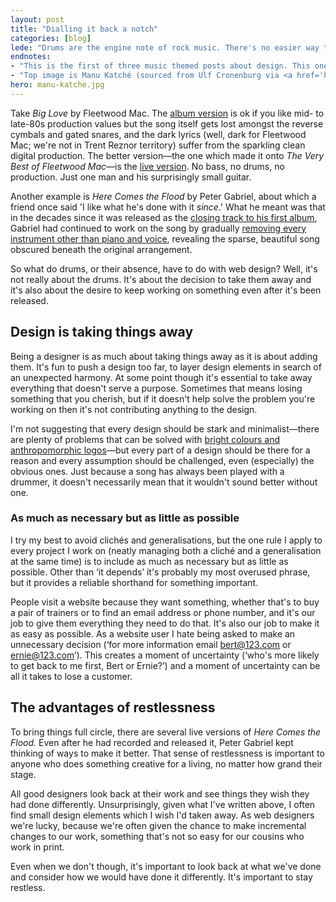 ```yaml
---
layout: post
title: "Dialling it back a notch"
categories: [blog]
lede: "Drums are the engine note of rock music. There's no easier way to accelerate the pace of a song than to build a crescendo of kick drum, floor tom and snare. But sometimes when the drums are taken away you can find yourself listening to a much better song."
endnotes: 
- "This is the first of three music themed posts about design. This one is about taking things away; the second and third will be about restraint and constraint."
- "Top image is Manu Katché (sourced from Ulf Cronenburg via <a href='http://commons.wikimedia.org/wiki/File:Manu_Katch%C3%A9_2010.jpg'>Wikimedia Commons</a>)"
hero: manu-katche.jpg
---
```


Take *Big Love* by Fleetwood Mac. The [album version](http://rd.io/x/QX_ZvSJe37U/) is ok if you like mid- to late-80s production values but the song itself gets lost amongst the reverse cymbals and gated snares, and the dark lyrics (well, dark for Fleetwood Mac; we're not in Trent Reznor territory) suffer from the sparkling clean digital production. The better version&#8212;the one which made it onto *The Very Best of Fleetwood Mac*&#8212;is the [live version](http://rd.io/x/QX_ZvTdeys4B/). No bass, no drums, no production. Just one man and his surprisingly small guitar.

Another example is *Here Comes the Flood* by Peter Gabriel, about which a friend once said 'I like what he's done with it *since*.' What he meant was that in the decades since it was released as the [closing track to his first album](http://rd.io/x/QX_ZvTeLowY/), Gabriel had continued to work on the song by gradually [removing every instrument other than piano and voice](http://youtu.be/Ww9JS8dJ9fY), revealing the sparse, beautiful song obscured beneath the original arrangement.

So what do drums, or their absence, have to do with web design? Well, it's not really about the drums. It's about the decision to take them away and it's also about the desire to keep working on something even after it's been released.

## Design is taking things away

Being a designer is as much about taking things away as it is about adding them. It's fun to push a design too far, to layer design elements in search of an unexpected harmony. At some point though it's essential to take away everything that doesn't serve a purpose. Sometimes that means losing something that you cherish, but if it doesn't help solve the problem you're working on then it's not contributing anything to the design.

I'm not suggesting that every design should be stark and minimalist&#8212;there are plenty of problems that can be solved with [bright colours and anthropomorphic logos](http://mailchimp.com/)&#8212;but every part of a design should be there for a reason and every assumption should be challenged, even (especially) the obvious ones. Just because a song has always been played with a drummer, it doesn't necessarily mean that it wouldn't sound better without one.

### As much as necessary but as little as possible

I try my best to avoid clich&eacute;s and generalisations, but the one rule I apply to every project I work on (neatly managing both a clich&eacute; and a generalisation at the same time) is to include as much as necessary but as little as possible. Other than &lsquo;it depends&rsquo; it's probably my most overused phrase, but it provides a reliable shorthand for something important.

People visit a website because they want something, whether that's to buy a pair of trainers or to find an email address or phone number, and it's our job to give them everything they need to do that. It's also our job to make it as easy as possible. As a website user I hate being asked to make an unnecessary decision (&lsquo;for more information email bert@123.com or ernie@123.com&rsquo;). This creates a moment of uncertainty (&lsquo;who's more likely to get back to me first, Bert or Ernie?&rsquo;) and a moment of uncertainty can be all it takes to lose a customer.

## The advantages of restlessness

To bring things full circle, there are several live versions of *Here Comes the Flood.* Even after he had recorded and released it, Peter Gabriel kept thinking of ways to make it better. That sense of restlessness is important to anyone who does something creative for a living, no matter how grand their stage.

All good  designers look back at their work and see things they wish they had done differently. Unsurprisingly, given what I've written above, I often find small design elements which I wish I'd taken away. As web designers we're lucky, because we're often given the chance to make incremental changes to our work, something that's not so easy for our cousins who work in print.

Even when we don't though, it's important to look back at what we've done and consider how we would have done it differently. It's important to stay restless. 